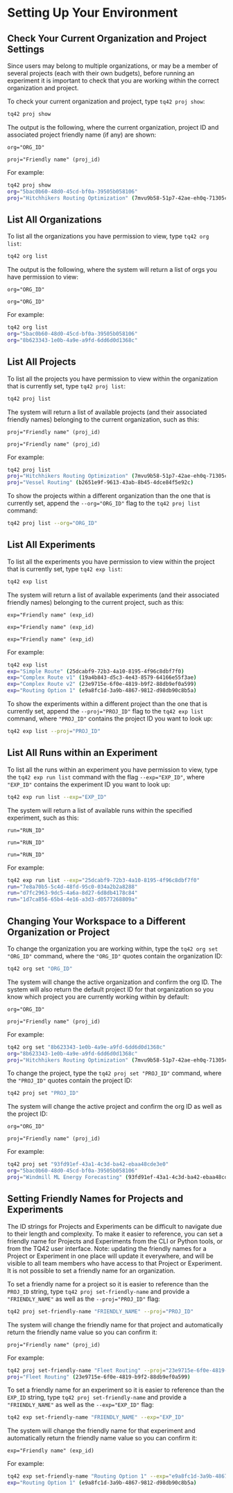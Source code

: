 # Setting Up Your Environment

## Check Your Current Organization and Project Settings

Since users may belong to multiple organizations, or may be a member of several projects (each with their own budgets), before running an experiment it is important to check that you are working within the correct organization and project.

To check your current organization and project, type `tq42 proj show`:
```bash
tq42 proj show
```

The output is the following, where the current organization, project ID and associated project friendly name (if any) are shown:

`org="ORG_ID"`

`proj="Friendly name" (proj_id)`

For example:
```bash
tq42 proj show
org="5bac0b60-48d0-45cd-bf0a-39505b058106"
proj="Hitchhikers Routing Optimization" (7mvu9b58-51p7-42ae-eh0q-71305c413945)
```


## List All Organizations

To list all the organizations you have permission to view, type `tq42 org list`:
```bash
tq42 org list
```

The output is the following, where the system will return a list of orgs you have permission to view:

`org="ORG_ID"`

`org="ORG_ID"`

For example:
```bash
tq42 org list
org="5bac0b60-48d0-45cd-bf0a-39505b058106"
org="8b623343-1e0b-4a9e-a9fd-6dd6d0d1368c"
```


## List All Projects

To list all the projects you have permission to view within the organization that is currently set, type `tq42 proj list`:
```bash
tq42 proj list
```

The system will return a list of available projects (and their associated friendly names) belonging to the current organization, such as this:

`proj="Friendly name" (proj_id)`

`proj="Friendly name" (proj_id)`

For example:
```bash
tq42 proj list
proj="Hitchhikers Routing Optimization" (7mvu9b58-51p7-42ae-eh0q-71305c413945)
proj="Vessel Routing" (b2651e9f-9613-43ab-8b45-4dce84f5e92c)
```


To show the projects within a different organization than the one that is currently set, append the `--org="ORG_ID"` flag to the `tq42 proj list` command:
```bash
tq42 proj list --org="ORG_ID"
```


## List All Experiments

To list all the experiments you have permission to view within the project that is currently set, type `tq42 exp list`:
```bash
tq42 exp list
```

The system will return a list of available experiments (and their associated friendly names) belonging to the current project, such as this:

`exp="Friendly name" (exp_id)`

`exp="Friendly name" (exp_id)`

`exp="Friendly name" (exp_id)`

For example:
```bash
tq42 exp list
exp="Simple Route" (25dcabf9-72b3-4a10-8195-4f96c8dbf7f0)
exp="Complex Route v1" (19a4b843-d5c3-4e43-8579-64166e55f3ae)
exp="Complex Route v2" (23e9715e-6f0e-4819-b9f2-88db9ef0a599)
exp="Routing Option 1" (e9a8fc1d-3a9b-4867-9812-d98db90c8b5a)
```


To show the experiments within a different project than the one that is currently set, append the `--proj="PROJ_ID"` flag to the `tq42 exp list` command, where `"PROJ_ID"` contains the project ID you want to look up:
```bash
tq42 exp list --proj="PROJ_ID"
```


## List All Runs within an Experiment

To list all the runs within an experiment you have permission to view, type the `tq42 exp run list` command with the flag `--exp="EXP_ID"`, where `"EXP_ID"` contains the experiment ID you want to look up:
```bash
tq42 exp run list --exp="EXP_ID"
```

The system will return a list of available runs within the specified experiment, such as this:

`run="RUN_ID"`

`run="RUN_ID"`

`run="RUN_ID"`

For example:
```bash
tq42 exp run list --exp="25dcabf9-72b3-4a10-8195-4f96c8dbf7f0"
run="7e8a70b5-5c4d-48fd-95c0-034a2b2a8288"
run="d7fc2963-9dc5-4a6a-8d27-6d8db4178c84"
run="1d7ca856-65b4-4e16-a3d3-d0577268809a"
```

## Changing Your Workspace to a Different Organization or Project

To change the organization you are working within, type the `tq42 org set "ORG_ID"` command, where the `"ORG_ID"` quotes contain the organization ID:
```bash
tq42 org set "ORG_ID"
```

The system will change the active organization and confirm the org ID. The system will also return the default project ID for that organization so you know which project you are currently working within by default:

`org="ORG_ID"`

`proj="Friendly name" (proj_id)`

For example:
```bash
tq42 org set "8b623343-1e0b-4a9e-a9fd-6dd6d0d1368c"
org="8b623343-1e0b-4a9e-a9fd-6dd6d0d1368c"
proj="Hitchhikers Routing Optimization" (7mvu9b58-51p7-42ae-eh0q-71305c413945)
```

To change the project, type the `tq42 proj set "PROJ_ID"` command, where the `"PROJ_ID"` quotes contain the project ID:
```bash
tq42 proj set "PROJ_ID"
```

The system will change the active project and confirm the org ID as well as the project ID:

`org="ORG_ID"`

`proj="Friendly name" (proj_id)`

For example:
```bash
tq42 proj set "93fd91ef-43a1-4c3d-ba42-ebaa48cde3e0"
org="5bac0b60-48d0-45cd-bf0a-39505b058106"
proj="Windmill ML Energy Forecasting" (93fd91ef-43a1-4c3d-ba42-ebaa48cde3e0)

```


## Setting Friendly Names for Projects and Experiments

The ID strings for Projects and Experiments can be difficult to navigate due to their length and complexity. To make it easier to reference, you can set a friendly name for Projects and Experiments from the CLI or Python tools, or from the TQ42 user interface. Note: updating the friendly names for a Project or Experiment in one place will update it everywhere, and will be visible to all team members who have access to that Project or Experiment. It is not possible to set a friendly name for an organization.

To set a friendly name for a project so it is easier to reference than the `PROJ_ID` string, type `tq42 proj set-friendly-name` and provide a `"FRIENDLY_NAME"` as well as the `--proj="PROJ_ID"` flag:
```bash
tq42 proj set-friendly-name "FRIENDLY_NAME" --proj="PROJ_ID"
```


The system will change the friendly name for that project and automatically return the friendly name value so you can confirm it:

`proj="Friendly name" (proj_id)`

For example:
```bash
tq42 proj set-friendly-name "Fleet Routing" --proj="23e9715e-6f0e-4819-b9f2-88db9ef0a599"
proj="Fleet Routing" (23e9715e-6f0e-4819-b9f2-88db9ef0a599)
```

To set a friendly name for an experiment so it is easier to reference than the `EXP_ID` string, type `tq42 proj set-friendly-name` and provide a `"FRIENDLY_NAME"` as well as the `--exp="EXP_ID"` flag:
```bash
tq42 exp set-friendly-name "FRIENDLY_NAME" --exp="EXP_ID"
```


The system will change the friendly name for that experiment and automatically return the friendly name value so you can confirm it:

`exp="Friendly name" (exp_id)`

For example:
```bash
tq42 exp set-friendly-name "Routing Option 1" --exp="e9a8fc1d-3a9b-4867-9812-d98db90c8b5a"
exp="Routing Option 1" (e9a8fc1d-3a9b-4867-9812-d98db90c8b5a)
```
